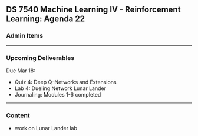 ## DS 7540 Machine Learning IV - Reinforcement Learning: Agenda 22


### Admin Items


---

### Upcoming Deliverables

Due Mar 18:  
- Quiz 4: Deep Q-Networks and Extensions
- Lab 4: Dueling Network Lunar Lander
- Journaling: Modules 1-6 completed

---

### Content

- work on Lunar Lander lab
